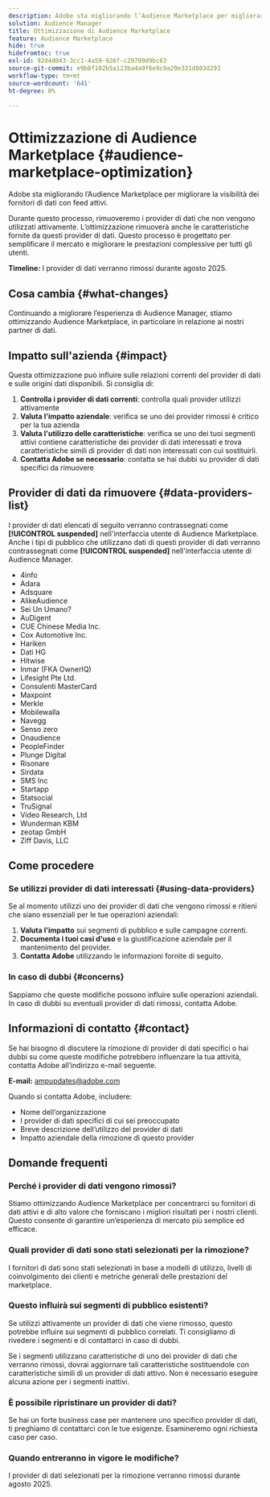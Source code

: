 ```yaml
---
description: Adobe sta migliorando l’Audience Marketplace per migliorare la visibilità dei fornitori di dati con feed attivi.
solution: Audience Manager
title: Ottimizzazione di Audience Marketplace
feature: Audience Marketplace
hide: true
hidefromtoc: true
exl-id: 92d4d043-3cc1-4a59-926f-c29709d9bc63
source-git-commit: e9b8f102b5a123ba4a9f6e9c9a29e331d803d293
workflow-type: tm+mt
source-wordcount: '641'
ht-degree: 0%

---
```


# Ottimizzazione di Audience Marketplace {#audience-marketplace-optimization}

Adobe sta migliorando l’Audience Marketplace per migliorare la visibilità dei fornitori di dati con feed attivi.

Durante questo processo, rimuoveremo i provider di dati che non vengono utilizzati attivamente. L’ottimizzazione rimuoverà anche le caratteristiche fornite da questi provider di dati. Questo processo è progettato per semplificare il mercato e migliorare le prestazioni complessive per tutti gli utenti.

**Timeline:** I provider di dati verranno rimossi durante agosto 2025.

## Cosa cambia {#what-changes}

Continuando a migliorare l’esperienza di Audience Manager, stiamo ottimizzando Audience Marketplace, in particolare in relazione ai nostri partner di dati.

## Impatto sull&#39;azienda {#impact}

Questa ottimizzazione può influire sulle relazioni correnti del provider di dati e sulle origini dati disponibili. Si consiglia di:

1. **Controlla i provider di dati correnti**: controlla quali provider utilizzi attivamente
2. **Valuta l&#39;impatto aziendale**: verifica se uno dei provider rimossi è critico per la tua azienda
3. **Valuta l&#39;utilizzo delle caratteristiche**: verifica se uno dei tuoi segmenti attivi contiene caratteristiche dei provider di dati interessati e trova caratteristiche simili di provider di dati non interessati con cui sostituirli.
4. **Contatta Adobe se necessario**: contatta se hai dubbi su provider di dati specifici da rimuovere

## Provider di dati da rimuovere {#data-providers-list}

I provider di dati elencati di seguito verranno contrassegnati come **[!UICONTROL suspended]** nell&#39;interfaccia utente di Audience Marketplace. Anche i tipi di pubblico che utilizzano dati di questi provider di dati verranno contrassegnati come **[!UICONTROL suspended]** nell&#39;interfaccia utente di Audience Manager.

* 4info
* Adara
* Adsquare
* AlikeAudience
* Sei Un Umano?
* AuDigent
* CUE Chinese Media Inc.
* Cox Automotive Inc.
* Hariken
* Dati HG
* Hitwise
* Inmar (FKA OwnerIQ)
* Lifesight Pte Ltd.
* Consulenti MasterCard
* Maxpoint
* Merkle
* Mobilewalla
* Navegg
* Senso zero
* Onaudience
* PeopleFinder
* Plunge Digital
* Risonare
* Sirdata
* SMS Inc
* Startapp
* Statsocial
* TruSignal
* Video Research, Ltd
* Wunderman KBM
* zeotap GmbH
* Ziff Davis, LLC


## Come procedere

### Se utilizzi provider di dati interessati {#using-data-providers}

Se al momento utilizzi uno dei provider di dati che vengono rimossi e ritieni che siano essenziali per le tue operazioni aziendali:

1. **Valuta l&#39;impatto** sui segmenti di pubblico e sulle campagne correnti.
2. **Documenta i tuoi casi d&#39;uso** e la giustificazione aziendale per il mantenimento del provider.
3. **Contatta Adobe** utilizzando le informazioni fornite di seguito.

### In caso di dubbi {#concerns}

Sappiamo che queste modifiche possono influire sulle operazioni aziendali. In caso di dubbi su eventuali provider di dati rimossi, contatta Adobe.

## Informazioni di contatto {#contact}

Se hai bisogno di discutere la rimozione di provider di dati specifici o hai dubbi su come queste modifiche potrebbero influenzare la tua attività, contatta Adobe all’indirizzo e-mail seguente.

**E-mail:** ampupdates@adobe.com

Quando si contatta Adobe, includere:

* Nome dell’organizzazione
* I provider di dati specifici di cui sei preoccupato
* Breve descrizione dell’utilizzo del provider di dati
* Impatto aziendale della rimozione di questo provider

## Domande frequenti

### Perché i provider di dati vengono rimossi?

Stiamo ottimizzando Audience Marketplace per concentrarci su fornitori di dati attivi e di alto valore che forniscano i migliori risultati per i nostri clienti. Questo consente di garantire un’esperienza di mercato più semplice ed efficace.

### Quali provider di dati sono stati selezionati per la rimozione?

I fornitori di dati sono stati selezionati in base a modelli di utilizzo, livelli di coinvolgimento dei clienti e metriche generali delle prestazioni del marketplace.

### Questo influirà sui segmenti di pubblico esistenti?

Se utilizzi attivamente un provider di dati che viene rimosso, questo potrebbe influire sui segmenti di pubblico correlati. Ti consigliamo di rivedere i segmenti e di contattarci in caso di dubbi.

Se i segmenti utilizzano caratteristiche di uno dei provider di dati che verranno rimossi, dovrai aggiornare tali caratteristiche sostituendole con caratteristiche simili di un provider di dati attivo. Non è necessario eseguire alcuna azione per i segmenti inattivi.

### È possibile ripristinare un provider di dati?

Se hai un forte business case per mantenere uno specifico provider di dati, ti preghiamo di contattarci con le tue esigenze. Esamineremo ogni richiesta caso per caso.

### Quando entreranno in vigore le modifiche?

I provider di dati selezionati per la rimozione verranno rimossi durante agosto 2025.
